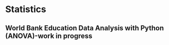 # Statistics


##   World Bank Education Data Analysis with Python (ANOVA)-work in progress


      
